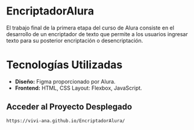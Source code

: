 # EncriptadorAlura
El trabajo final de la primera etapa del curso de Alura consiste en el desarrollo de un encriptador de texto que permite a los usuarios ingresar texto para su posterior encriptación o desencriptación.
# Tecnologías Utilizadas
- **Diseño:** 
    Figma proporcionado por Alura.
- **Frontend:**
    HTML, CSS Layout: Flexbox, JavaScript.
## Acceder al Proyecto Desplegado
    https://vivi-ana.github.io/EncriptadorAlura/